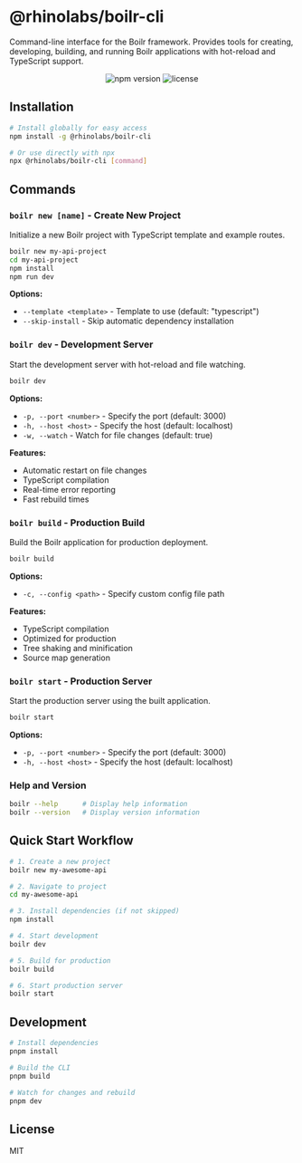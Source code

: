 # @rhinolabs/boilr-cli

Command-line interface for the Boilr framework. Provides tools for creating, developing, building, and running Boilr applications with hot-reload and TypeScript support.

<p align="center">
  <img src="https://img.shields.io/npm/v/@rhinolabs/boilr-cli" alt="npm version">
  <img src="https://img.shields.io/npm/l/@rhinolabs/boilr-cli" alt="license">
</p>

## Installation

```bash
# Install globally for easy access
npm install -g @rhinolabs/boilr-cli

# Or use directly with npx
npx @rhinolabs/boilr-cli [command]
```

## Commands

### `boilr new [name]` - Create New Project

Initialize a new Boilr project with TypeScript template and example routes.

```bash
boilr new my-api-project
cd my-api-project
npm install
npm run dev
```

**Options:**
- `--template <template>` - Template to use (default: "typescript")
- `--skip-install` - Skip automatic dependency installation

### `boilr dev` - Development Server

Start the development server with hot-reload and file watching.

```bash
boilr dev
```

**Options:**
- `-p, --port <number>` - Specify the port (default: 3000)
- `-h, --host <host>` - Specify the host (default: localhost)
- `-w, --watch` - Watch for file changes (default: true)

**Features:**
- Automatic restart on file changes
- TypeScript compilation
- Real-time error reporting
- Fast rebuild times

### `boilr build` - Production Build

Build the Boilr application for production deployment.

```bash
boilr build
```

**Options:**
- `-c, --config <path>` - Specify custom config file path

**Features:**
- TypeScript compilation
- Optimized for production
- Tree shaking and minification
- Source map generation

### `boilr start` - Production Server

Start the production server using the built application.

```bash
boilr start
```

**Options:**
- `-p, --port <number>` - Specify the port (default: 3000)
- `-h, --host <host>` - Specify the host (default: localhost)

### Help and Version

```bash
boilr --help      # Display help information
boilr --version   # Display version information
```

## Quick Start Workflow

```bash
# 1. Create a new project
boilr new my-awesome-api

# 2. Navigate to project
cd my-awesome-api

# 3. Install dependencies (if not skipped)
npm install

# 4. Start development
boilr dev

# 5. Build for production
boilr build

# 6. Start production server
boilr start
```

## Development

```bash
# Install dependencies
pnpm install

# Build the CLI
pnpm build

# Watch for changes and rebuild
pnpm dev
```

## License

MIT
